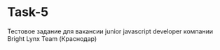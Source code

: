 # Task-5
Тестовое задание для вакансии junior javascript developer компании Bright Lynx Team (Краснодар)
